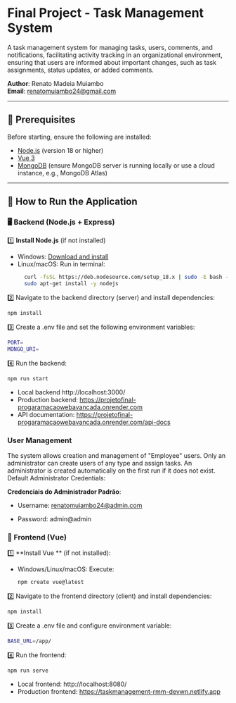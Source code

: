 # Final Project - Task Management System

A task management system for managing tasks, users, comments, and notifications, facilitating activity tracking in an organizational environment, ensuring that users are informed about important changes, such as task assignments, status updates, or added comments.

**Author**: Renato Madeia Muiambo  
**Email**: renatomuiambo24@gmail.com

---

## 📌 Prerequisites

Before starting, ensure the following are installed:  

- [Node.js](https://nodejs.org/) (version 18 or higher)  
- [Vue 3](https://vuejs.org/)
- [MongoDB](https://www.mongodb.com/) (ensure MongoDB server is running locally or use a cloud instance, e.g., MongoDB Atlas)

---

## 🔧 How to Run the Application

### 🖥️ Backend (Node.js + Express)

1️⃣ **Install Node.js** (if not installed)  

- Windows: [Download and install](https://nodejs.org/)  
- Linux/macOS: Run in terminal:  
   ```sh
     curl -fsSL https://deb.nodesource.com/setup_18.x | sudo -E bash -
     sudo apt-get install -y nodejs
     ```
   
2️⃣ Navigate to the backend directory (server) and install dependencies:

```sh
npm install
```
3️⃣ Create a .env file and set the following environment variables:
```sh
PORT=
MONGO_URI=
```
4️⃣ Run the backend:
```sh
npm run start 
```

- Local backend http://localhost:3000/
- Production backend: https://projetofinal-progaramacaowebavancada.onrender.com
- API documentation: https://projetofinal-progaramacaowebavancada.onrender.com/api-docs

### User Management

The system allows creation and management of "Employee" users. Only an administrator can create users of any type and assign tasks.
An administrator is created automatically on the first run if it does not exist.
Default Administrator Credentials:

**Credenciais do Administrador Padrão**:

- Username: renatomuiambo24@admin.com

- Password: admin@admin

### 🎨 Frontend (Vue)
1️⃣ **Install Vue ** (if not installed):
  - Windows/Linux/macOS: Execute:
     ```sh
     npm create vue@latest
     ```
2️⃣ Navigate to the frontend directory (client) and install dependencies:
```sh
npm install
```
3️⃣ Create a .env file and configure environment variable:
```sh
BASE_URL=/app/
```
4️⃣ Run the frontend:
```sh
npm run serve 
```
- Local frontend: http://localhost:8080/
- Production frontend: https://taskmanagement-rmm-devwn.netlify.app
